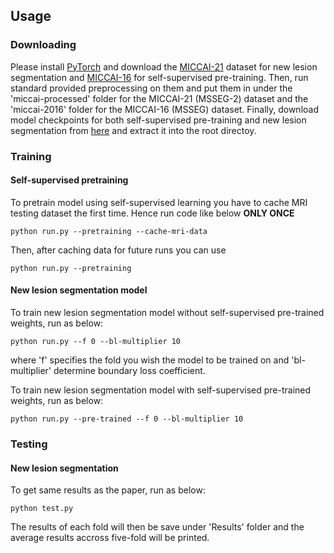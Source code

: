 ## Usage
### Downloading
Please install [PyTorch](https://pytorch.org/) and download the [MICCAI-21](https://portal.fli-iam.irisa.fr/msseg-2/) dataset for new lesion segmentation and [MICCAI-16](https://portal.fli-iam.irisa.fr/msseg-challenge/english-msseg-data/) for self-supervised pre-training. Then, run standard provided preprocessing on them and put them in under the 'miccai-processed' folder for the MICCAI-21 (MSSEG-2) dataset and the 'miccai-2016' folder for the MICCAI-16 (MSSEG) dataset. Finally, download model checkpoints for both self-supervised pre-training and new lesion segmentation from [here](https://fastupload.io/en/qGi2yhMxvMmW3tJ/file) and extract it into the root directoy.
### Training
#### Self-supervised pretraining
To pretrain model using self-supervised learning you have to cache MRI testing dataset the first time. Hence run code like below **ONLY ONCE**
```
python run.py --pretraining --cache-mri-data
```
Then, after caching data for future runs you can use
```
python run.py --pretraining
```
#### New lesion segmentation model
To train new lesion segmentation model without self-supervised pre-trained weights, run as below:
```
python run.py --f 0 --bl-multiplier 10
```
where 'f' specifies the fold you wish the model to be trained on and 'bl-multiplier' determine boundary loss coefficient.

To train new lesion segmentation model with self-supervised pre-trained weights, run as below:
```
python run.py --pre-trained --f 0 --bl-multiplier 10
```

### Testing
#### New lesion segmentation
To get same results as the paper, run as below:
```
python test.py
```
The results of each fold will then be save under 'Results' folder and the average results accross five-fold will be printed.
